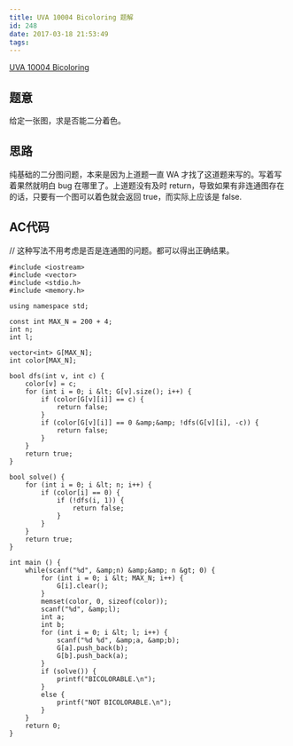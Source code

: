 ```yaml
---
title: UVA 10004 Bicoloring 题解
id: 248
date: 2017-03-18 21:53:49
tags:
---
```


[UVA 10004 Bicoloring](https://vjudge.net/problem/UVA-10004)

## 题意

给定一张图，求是否能二分着色。

## 思路

纯基础的二分图问题，本来是因为上道题一直 WA 才找了这道题来写的。写着写着果然就明白 bug 在哪里了。上道题没有及时 return，导致如果有非连通图存在的话，只要有一个图可以着色就会返回 true，而实际上应该是 false.

## AC代码

// 这种写法不用考虑是否是连通图的问题。都可以得出正确结果。
```
#include <iostream>
#include <vector>
#include <stdio.h>
#include <memory.h>

using namespace std;

const int MAX_N = 200 + 4;
int n;
int l;

vector<int> G[MAX_N];
int color[MAX_N];

bool dfs(int v, int c) {
    color[v] = c;
    for (int i = 0; i &lt; G[v].size(); i++) {
        if (color[G[v][i]] == c) {
            return false;
        }
        if (color[G[v][i]] == 0 &amp;&amp; !dfs(G[v][i], -c)) {
            return false;
        }
    }
    return true;
}

bool solve() {
    for (int i = 0; i &lt; n; i++) {
        if (color[i] == 0) {
            if (!dfs(i, 1)) {
                return false;
            }
        }
    }
    return true;
}

int main () {
    while(scanf("%d", &amp;n) &amp;&amp; n &gt; 0) {
        for (int i = 0; i &lt; MAX_N; i++) {
            G[i].clear();
        }
        memset(color, 0, sizeof(color));
        scanf("%d", &amp;l);
        int a;
        int b;
        for (int i = 0; i &lt; l; i++) {
            scanf("%d %d", &amp;a, &amp;b);
            G[a].push_back(b);
            G[b].push_back(a);
        }
        if (solve()) {
            printf("BICOLORABLE.\n");
        }
        else {
            printf("NOT BICOLORABLE.\n");
        }        
    }
    return 0;
}
```

